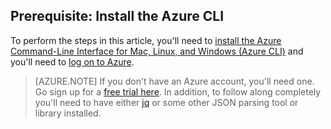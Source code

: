 ## Prerequisite: Install the Azure CLI
To perform the steps in this article, you'll need to [install the Azure Command-Line Interface for Mac, Linux, and Windows (Azure CLI)](xplat-cli-install.md) and you'll need to [log on to Azure](xplat-cli-connect.md). 

> [AZURE.NOTE] If you don't have an Azure account, you'll need one. Go sign up for a [free trial here](sign-up-organization.md). In addition, to follow along completely you'll need to have either [jq](https://stedolan.github.io/jq/) or some other JSON parsing tool or library installed.